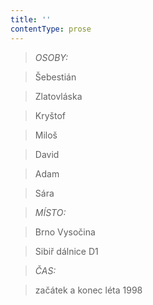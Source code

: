 ```yaml
---
title: ''
contentType: prose
---
```


<section>

> _OSOBY:_

> Šebestián

> Zlatovláska

> Kryštof

> Miloš

> David

> Adam

> Sára

> _MÍSTO:_

> Brno Vysočina

> Sibiř dálnice D1

> _ČAS:_

> začátek a konec léta 1998

</section>
